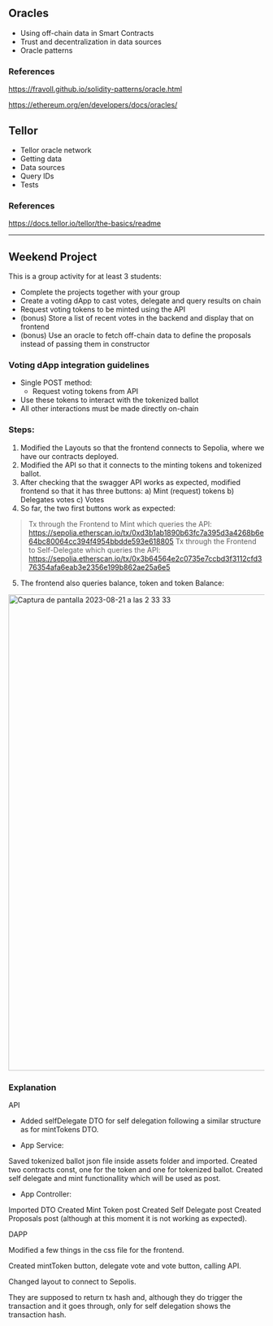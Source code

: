 ## Oracles

* Using off-chain data in Smart Contracts
* Trust and decentralization in data sources
* Oracle patterns

### References

<https://fravoll.github.io/solidity-patterns/oracle.html>

<https://ethereum.org/en/developers/docs/oracles/>

## Tellor

* Tellor oracle network
* Getting data
* Data sources
* Query IDs
* Tests

### References

<https://docs.tellor.io/tellor/the-basics/readme>
      
---

## Weekend Project

This is a group activity for at least 3 students:
* Complete the projects together with your group
* Create a voting dApp to cast votes, delegate and query results on chain
* Request voting tokens to be minted using the API
* (bonus) Store a list of recent votes in the backend and display that on frontend
* (bonus) Use an oracle to fetch off-chain data to define the proposals instead of passing them in constructor

### Voting dApp integration guidelines

* Single POST method:
  * Request voting tokens from API
* Use these tokens to interact with the tokenized ballot
* All other interactions must be made directly on-chain

### Steps:

1. Modified the Layouts so that the frontend connects to Sepolia, where we have our contracts deployed.
2. Modified the API so that it connects to the minting tokens and tokenized ballot.
3. After checking that the swagger API works as expected, modified frontend so that it has three buttons:
    a) Mint (request) tokens
    b) Delegates votes
    c) Votes
4. So far, the two first buttons work as expected:
> Tx through the Frontend to Mint which queries the API:  https://sepolia.etherscan.io/tx/0xd3b1ab1890b63fc7a395d3a4268b6e64bc80064cc394f4954bbdde593e618805
> Tx through the Frontend to Self-Delegate which queries the API:
https://sepolia.etherscan.io/tx/0x3b64564e2c0735e7ccbd3f3112cfd376354afa6eab3e2356e199b862ae25a6e5
5. The frontend also queries balance, token and token Balance:
<img width="936" alt="Captura de pantalla 2023-08-21 a las 2 33 33" src="https://github.com/encode-club-solidity-bootcamp-team-3/week-4-weekend-project/assets/34830607/a27bce7b-c058-4367-90a5-24b91caeee1c">

### Explanation

API

- Added selfDelegate DTO for self delegation following a similar structure as for mintTokens DTO.
  
- App Service:

Saved tokenized ballot json file inside assets folder and imported.
Created two contracts const, one for the token and one for tokenized ballot.
Created self delegate and mint functionallity which will be used as post.

- App Controller: 

Imported DTO
Created Mint Token post
Created Self Delegate post
Created Proposals post (although at this moment it is not working as expected).

DAPP

Modified a few things in the css file for the frontend.

Created mintToken button, delegate vote and vote button, calling API.

Changed layout to connect to Sepolis.

They are supposed to return tx hash and, although they do trigger the transaction and it goes through, only for self delegation shows the transaction hash.
   
